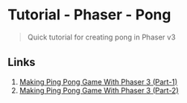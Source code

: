 # Tutorial - Phaser - Pong

> Quick tutorial for creating pong in Phaser v3

## Links

1. [Making Ping Pong Game With Phaser 3 (Part-1)](https://steemit.com/utopian-io/@onepice/making-ping-pong-game-with-phaser-3-part-1)
2. [Making Ping Pong Game With Phaser 3 (Part-2)](https://steemit.com/utopian-io/@onepice/making-ping-pong-game-with-phaser-3-part-2)
